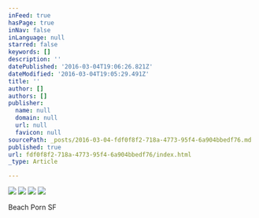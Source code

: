 ```yaml
---
inFeed: true
hasPage: true
inNav: false
inLanguage: null
starred: false
keywords: []
description: ''
datePublished: '2016-03-04T19:06:26.821Z'
dateModified: '2016-03-04T19:05:29.491Z'
title: ''
author: []
authors: []
publisher:
  name: null
  domain: null
  url: null
  favicon: null
sourcePath: _posts/2016-03-04-fdf0f8f2-718a-4773-95f4-6a904bbedf76.md
published: true
url: fdf0f8f2-718a-4773-95f4-6a904bbedf76/index.html
_type: Article

---
```

![](https://the-grid-user-content.s3-us-west-2.amazonaws.com/73b80c19-c92f-4601-aef9-ed5da043160d.jpg)
![](https://the-grid-user-content.s3-us-west-2.amazonaws.com/e5afe417-a980-4371-89d7-48b5caa0e371.jpg)
![](https://the-grid-user-content.s3-us-west-2.amazonaws.com/b0ff871e-5885-43f9-8c2e-70e46bcd3e07.jpg)
![](https://the-grid-user-content.s3-us-west-2.amazonaws.com/f9c66c63-4ccb-4e4c-ad48-357f7554cde7.jpg)

Beach Porn SF
